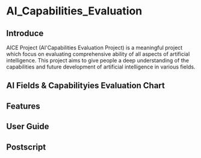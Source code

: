 # AI_Capabilities_Evaluation
## Introduce
AICE Project (AI'Capabilities Evaluation Project) is a meaningful project which focus on evaluating comprehensive ability of all aspects of artificial intelligence.
This project aims to give people a deep understanding of the capabilities and future development of artificial intelligence in various fields.
## AI Fields & Capabilityies Evaluation Chart


## Features


## User Guide


## Postscript
